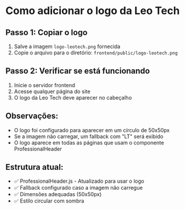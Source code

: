 # Como adicionar o logo da Leo Tech

## Passo 1: Copiar o logo
1. Salve a imagem `logo-leotech.png` fornecida
2. Copie o arquivo para o diretório: `frontend/public/logo-leotech.png`

## Passo 2: Verificar se está funcionando
1. Inicie o servidor frontend
2. Acesse qualquer página do site
3. O logo da Leo Tech deve aparecer no cabeçalho

## Observações:
- O logo foi configurado para aparecer em um círculo de 50x50px
- Se a imagem não carregar, um fallback com "LT" será exibido
- O logo aparece em todas as páginas que usam o componente ProfessionalHeader

## Estrutura atual:
- ✅ ProfessionalHeader.js - Atualizado para usar o logo
- ✅ Fallback configurado caso a imagem não carregue
- ✅ Dimensões adequadas (50x50px)
- ✅ Estilo circular com sombra
